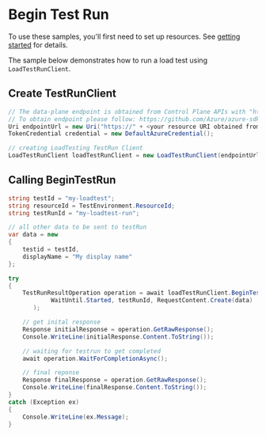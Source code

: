 # Begin Test Run

To use these samples, you'll first need to set up resources. See [getting started](https://github.com/Azure/azure-sdk-for-net/blob/main/sdk/loadtestservice/Azure.Developer.LoadTesting/README.md#getting-started) for details.

The sample below demonstrates how to run a load test using `LoadTestRunClient`.


## Create TestRunClient
```C# Snippet:Azure_Developer_LoadTesting_CreateTestRunClient
// The data-plane endpoint is obtained from Control Plane APIs with "https://"
// To obtain endpoint please follow: https://github.com/Azure/azure-sdk-for-net/tree/main/sdk/loadtestservice/Azure.Developer.LoadTesting#data-plane-endpoint
Uri endpointUrl = new Uri("https://" + <your resource URI obtained from steps above>);
TokenCredential credential = new DefaultAzureCredential();

// creating LoadTesting TestRun Client
LoadTestRunClient loadTestRunClient = new LoadTestRunClient(endpointUrl, credential);
```

## Calling BeginTestRun
```C# Snippet:Azure_Developer_LoadTesting_BeginTestRunAsync
string testId = "my-loadtest";
string resourceId = TestEnvironment.ResourceId;
string testRunId = "my-loadtest-run";

// all other data to be sent to testRun
var data = new
{
    testid = testId,
    displayName = "My display name"
};

try
{
    TestRunResultOperation operation = await loadTestRunClient.BeginTestRunAsync(
            WaitUntil.Started, testRunId, RequestContent.Create(data)
       );

    // get inital response
    Response initialResponse = operation.GetRawResponse();
    Console.WriteLine(initialResponse.Content.ToString());

    // waiting for testrun to get completed
    await operation.WaitForCompletionAsync();

    // final reponse
    Response finalResponse = operation.GetRawResponse();
    Console.WriteLine(finalResponse.Content.ToString());
}
catch (Exception ex)
{
    Console.WriteLine(ex.Message);
}
```
